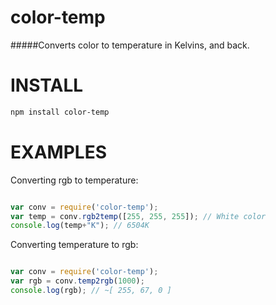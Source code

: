 color-temp
==========

  #####Converts color to temperature in Kelvins, and back.

INSTALL
=======

```bash
npm install color-temp
```

EXAMPLES
========

Converting rgb to temperature:

```javascript

var conv = require('color-temp');
var temp = conv.rgb2temp([255, 255, 255]); // White color
console.log(temp+"K"); // 6504K

```

Converting temperature to rgb:

```javascript

var conv = require('color-temp');
var rgb = conv.temp2rgb(1000);
console.log(rgb); // ~[ 255, 67, 0 ]

```
